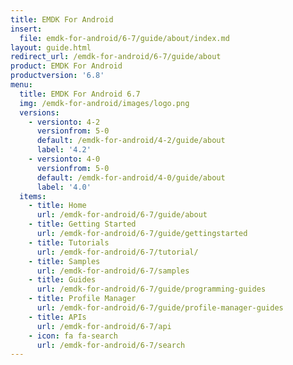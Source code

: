 ```yaml
---
title: EMDK For Android
insert:
  file: emdk-for-android/6-7/guide/about/index.md
layout: guide.html
redirect_url: /emdk-for-android/6-7/guide/about
product: EMDK For Android
productversion: '6.8'
menu:
  title: EMDK For Android 6.7
  img: /emdk-for-android/images/logo.png
  versions:
    - versionto: 4-2
      versionfrom: 5-0
      default: /emdk-for-android/4-2/guide/about
      label: '4.2'
    - versionto: 4-0
      versionfrom: 5-0
      default: /emdk-for-android/4-0/guide/about
      label: '4.0'
  items:
    - title: Home
      url: /emdk-for-android/6-7/guide/about
    - title: Getting Started
      url: /emdk-for-android/6-7/guide/gettingstarted
    - title: Tutorials
      url: /emdk-for-android/6-7/tutorial/
    - title: Samples
      url: /emdk-for-android/6-7/samples
    - title: Guides
      url: /emdk-for-android/6-7/guide/programming-guides
    - title: Profile Manager
      url: /emdk-for-android/6-7/guide/profile-manager-guides
    - title: APIs
      url: /emdk-for-android/6-7/api
    - icon: fa fa-search
      url: /emdk-for-android/6-7/search
---
```


